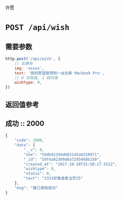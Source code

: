 许愿


# `POST /api/wish`  

## 需要参数 

``` js
http.post('/api/wish', {
    // 如果有 
    img: 'xxxxx', 
    text: '我的愿望是得到一台全新 Macbook Pro', 
    // 0 实物类, 1 耗时类
    wishtype: 0, 
})
```

## 返回值参考 

## 成功 :: 2000 

``` js
{
    "code": 2000,
    "data": {
        "__v": 0,
        "she": "59db92356d683145a8258971",
        "_id": "59f4a92309d6a7293468b150",
        "created_at": "2017-10-28T15:58:27.552Z",
        "wishtype": 0,
        "status": 0,
        "text": "3331好像食麦当劳25"
    },
    "msg": "接口调用成功"
}
```





